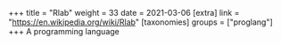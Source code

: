 +++
title = "Rlab"
weight = 33
date = 2021-03-06
[extra]
link = "https://en.wikipedia.org/wiki/Rlab"
[taxonomies]
groups = ["proglang"]
+++
A programming language

